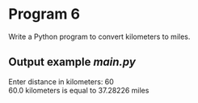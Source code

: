 # Program 6
Write a Python program to convert kilometers to miles.

## Output example *main.py*
Enter distance in kilometers: 60<br>
60.0 kilometers is equal to 37.28226 miles